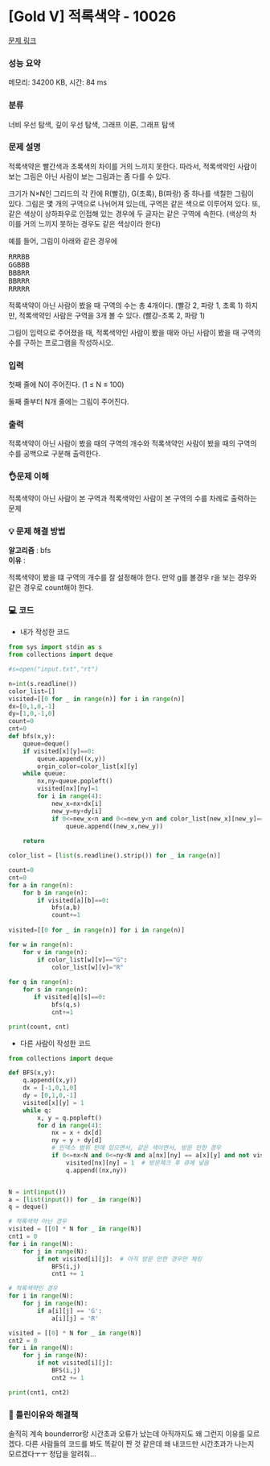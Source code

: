 # [Gold V] 적록색약 - 10026 

[문제 링크](https://www.acmicpc.net/problem/10026) 

### 성능 요약

메모리: 34200 KB, 시간: 84 ms

### 분류

너비 우선 탐색, 깊이 우선 탐색, 그래프 이론, 그래프 탐색

### 문제 설명

<p>적록색약은 빨간색과 초록색의 차이를 거의 느끼지 못한다. 따라서, 적록색약인 사람이 보는 그림은 아닌 사람이 보는 그림과는 좀 다를 수 있다.</p>

<p>크기가 N×N인 그리드의 각 칸에 R(빨강), G(초록), B(파랑) 중 하나를 색칠한 그림이 있다. 그림은 몇 개의 구역으로 나뉘어져 있는데, 구역은 같은 색으로 이루어져 있다. 또, 같은 색상이 상하좌우로 인접해 있는 경우에 두 글자는 같은 구역에 속한다. (색상의 차이를 거의 느끼지 못하는 경우도 같은 색상이라 한다)</p>

<p>예를 들어, 그림이 아래와 같은 경우에</p>

<pre>RRRBB
GGBBB
BBBRR
BBRRR
RRRRR</pre>

<p>적록색약이 아닌 사람이 봤을 때 구역의 수는 총 4개이다. (빨강 2, 파랑 1, 초록 1) 하지만, 적록색약인 사람은 구역을 3개 볼 수 있다. (빨강-초록 2, 파랑 1)</p>

<p>그림이 입력으로 주어졌을 때, 적록색약인 사람이 봤을 때와 아닌 사람이 봤을 때 구역의 수를 구하는 프로그램을 작성하시오.</p>

### 입력 

 <p>첫째 줄에 N이 주어진다. (1 ≤ N ≤ 100)</p>

<p>둘째 줄부터 N개 줄에는 그림이 주어진다.</p>

### 출력 

 <p>적록색약이 아닌 사람이 봤을 때의 구역의 개수와 적록색약인 사람이 봤을 때의 구역의 수를 공백으로 구분해 출력한다.</p>

### 👌문제 이해
적록색약이 아닌 사람이 본 구역과 적록색약인 사람이 본 구역의 수를 차례로 출력하는 문제

### 💡 문제 해결 방법
**알고리즘** : bfs<br>
**이유** : 

적록색약이 봤을 떄 구역의 개수를 잘 설정해야 한다. 만약 g를 볼경우 r을 보는 경우와 같은 경우로 count해야 한다.<br>


### 💻 코드

* 내가 작성한 코드<br>
```python
from sys import stdin as s
from collections import deque

#s=open("input.txt","rt")

n=int(s.readline())
color_list=[]
visited=[[0 for _ in range(n)] for i in range(n)]
dx=[0,1,0,-1]
dy=[1,0,-1,0]
count=0  
cnt=0 
def bfs(x,y):
    queue=deque()
    if visited[x][y]==0:
        queue.append((x,y))
        orgin_color=color_list[x][y]
    while queue:
        nx,ny=queue.popleft()
        visited[nx][ny]=1
        for i in range(4):
            new_x=nx+dx[i]
            new_y=ny+dy[i]
            if 0<=new_x<n and 0<=new_y<n and color_list[new_x][new_y]==orgin_color and visited[new_x][new_y]==0:
                queue.append((new_x,new_y))
                    
    return

color_list = [list(s.readline().strip()) for _ in range(n)]

count=0  
cnt=0        
for a in range(n):
    for b in range(n):
        if visited[a][b]==0:
            bfs(a,b)
            count+=1
            
visited=[[0 for _ in range(n)] for i in range(n)]

for w in range(n):
    for v in range(n):
        if color_list[w][v]=="G":
            color_list[w][v]="R"
           
for q in range(n):
    for s in range(n):
       if visited[q][s]==0:
            bfs(q,s)
            cnt+=1

print(count, cnt)

```
* 다른 사람이 작성한 코드
```python
from collections import deque

def BFS(x,y):
    q.append((x,y))
    dx = [-1,0,1,0]
    dy = [0,1,0,-1]
    visited[x][y] = 1
    while q:
        x, y = q.popleft()
        for d in range(4):
            nx = x + dx[d]
            ny = y + dy[d]
            # 인덱스 범위 안에 있으면서, 같은 색이면서, 방문 안한 경우
            if 0<=nx<N and 0<=ny<N and a[nx][ny] == a[x][y] and not visited[nx][ny]:
                visited[nx][ny] = 1  # 방문체크 후 큐에 넣음
                q.append((nx,ny))


N = int(input())
a = [list(input()) for _ in range(N)]
q = deque()

# 적록색약 아닌 경우
visited = [[0] * N for _ in range(N)]
cnt1 = 0
for i in range(N):
    for j in range(N):
        if not visited[i][j]:  # 아직 방문 안한 경우만 체킹
            BFS(i,j)
            cnt1 += 1

# 적록색약인 경우
for i in range(N):
    for j in range(N):
        if a[i][j] == 'G':
            a[i][j] = 'R'

visited = [[0] * N for _ in range(N)]
cnt2 = 0
for i in range(N):
    for j in range(N):
        if not visited[i][j]:
            BFS(i,j)
            cnt2 += 1

print(cnt1, cnt2)
```


### 🤔 틀린이유와 해결책
솔직히 계속 bounderror랑 시간초과 오류가 났는데 아직까지도 왜 그런지 이유를 모르겠다. 다른 사람들의 코드를 봐도 똑같이 짠 것 같은데 왜 내코드만 시간초과가 나는지 모르겠다ㅜㅜ 정답을 알려줘...
